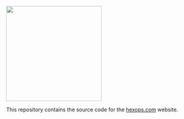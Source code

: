 <img width="256px" src="https://raw.githubusercontent.com/hexops/hexops.com/master/media/png/logo.png"></img>

This repository contains the source code for the [hexops.com](https://hexops.com) website.
